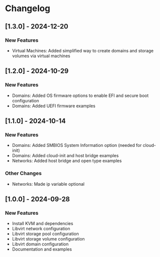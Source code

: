 # Changelog

## [1.3.0] - 2024-12-20

### New Features

- Virtual Machines: Added simplified way to create domains and storage volumes via virtual machines

## [1.2.0] - 2024-10-29

### New Features

- Domains: Added OS firmware options to enable EFI and secure boot configuration
- Domains: Added UEFI firmware examples

## [1.1.0] - 2024-10-14

### New Features

- Domains: Added SMBIOS System Information option (needed for cloud-init)
- Domains: Added cloud-init and host bridge examples
- Networks: Added host bridge and open type examples

### Other Changes

- Networks: Made ip variable optional 

## [1.0.0] - 2024-09-28

### New Features

- Install KVM and dependencies
- Libvirt network configuration
- Libvirt storage pool configuration
- Libvirt storage volume configuration
- Libvirt domain configuration
- Documentation and examples